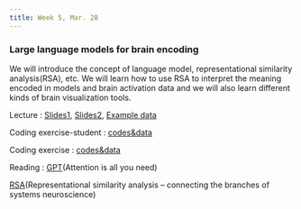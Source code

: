 ```yaml
---
title: Week 5, Mar. 28
---
```


### Large language models for brain encoding

We will introduce the concept of language model, representational similarity analysis(RSA), etc. We will learn how to use RSA to interpret the meaning encoded in models and brain activation data and we will also learn different kinds of brain visualization tools. 

Lecture
: [Slides1](https://drive.google.com/file/d/1z1UrNS5nHYo9dPI2LfJzddKGBKoAM2PH/view?usp=sharing), 
[Slides2](https://drive.google.com/file/d/1MYylFWyLNYffD0i5HOzCYAHBZKcPsQCh/view?usp=sharing),
[Example data](https://drive.google.com/file/d/1RylN1vVr9KTeZwxRsiPrICFPfTNvSGzf/view?usp=sharing)

Coding exercise-student
: [codes&data](https://drive.google.com/drive/folders/1iNI-Y_p-1zG4fAJ3gyFbS_wkamcp1lCs?usp=sharing)

Coding exercise :
[codes&data](https://drive.google.com/drive/folders/1eUOuEfpQwqLrswDkoyXHrXVvPOKQm38T?usp=sharing)

Reading
:
[GPT](https://proceedings.neurips.cc/paper_files/paper/2017/file/3f5ee243547dee91fbd053c1c4a845aa-Paper.pdf)(Attention is all you need)

[RSA](https://www.frontiersin.org/articles/10.3389/neuro.06.004.2008/full)(Representational similarity analysis – connecting the branches of systems neuroscience)
